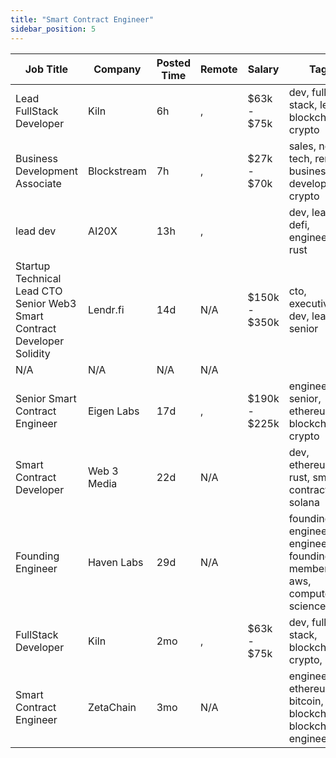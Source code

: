 ```yaml
---
title: "Smart Contract Engineer"
sidebar_position: 5
---
```


| Job Title | Company | Posted Time | Remote | Salary | Tags | Apply Link |
|-----------|---------|-------------|--------|--------|------|------------|
| Lead FullStack Developer | Kiln | 6h | , | $63k - $75k | dev, full stack, lead, blockchain, crypto | [Apply](https://web3.career/lead-fullstack-developer-kiln/96910) |
| Business Development Associate | Blockstream | 7h | , | $27k - $70k | sales, non tech, remote, business development, crypto | [Apply](https://web3.career/business-development-associate-blockstream/7739) |
| lead dev | AI20X | 13h | , |  | dev, lead, defi, engineer, rust | [Apply](https://web3.career/lead-dev-ai20x/94376) |
| Startup Technical Lead CTO Senior Web3 Smart Contract Developer Solidity | Lendr.fi | 14d | N/A | $150k - $350k | cto, executive, dev, lead, senior | [Apply](https://web3.career/startup-technical-lead-cto-senior-web3-smart-contract-developer-solidity-lendr-fi/95862) |
| N/A | N/A | N/A | N/A |  |  | [Apply](https://web3.career/metana) |
| Senior Smart Contract Engineer | Eigen Labs | 17d | , | $190k - $225k | engineer, senior, ethereum, blockchain, crypto | [Apply](https://web3.career/senior-smart-contract-engineer-eigenlabs/95542) |
| Smart Contract Developer | Web 3 Media | 22d | N/A |  | dev, ethereum, rust, smart contract, solana | [Apply](https://web3.career/smart-contract-developer-web-3-media/95013) |
| Founding Engineer | Haven Labs | 29d | N/A |  | founding engineer, engineer, founding member, aws, computer science | [Apply](https://web3.career/founding-engineer-haven-labs/94478) |
| FullStack Developer | Kiln | 2mo | , | $63k - $75k | dev, full stack, blockchain, crypto, dapp | [Apply](https://web3.career/fullstack-developer-kiln/90916) |
| Smart Contract Engineer | ZetaChain | 3mo | N/A |  | engineer, ethereum, bitcoin, blockchain, blockchain engineer | [Apply](https://web3.career/smart-contract-engineer-zetachain/89778) |
